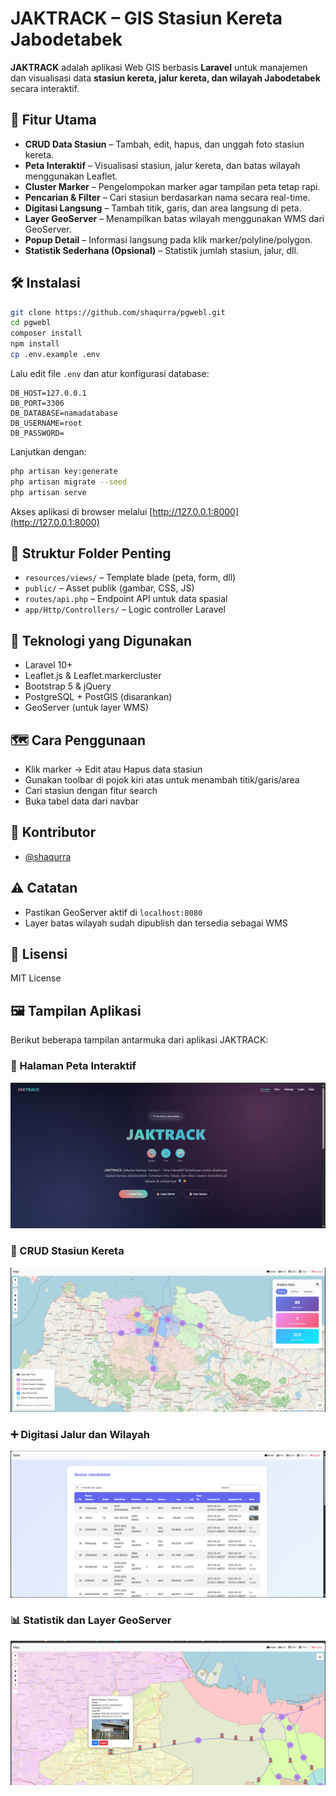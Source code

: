 # JAKTRACK – GIS Stasiun Kereta Jabodetabek

**JAKTRACK** adalah aplikasi Web GIS berbasis **Laravel** untuk manajemen dan visualisasi data **stasiun kereta, jalur kereta, dan wilayah Jabodetabek** secara interaktif.

## 🚀 Fitur Utama

- **CRUD Data Stasiun** – Tambah, edit, hapus, dan unggah foto stasiun kereta.
- **Peta Interaktif** – Visualisasi stasiun, jalur kereta, dan batas wilayah menggunakan Leaflet.
- **Cluster Marker** – Pengelompokan marker agar tampilan peta tetap rapi.
- **Pencarian & Filter** – Cari stasiun berdasarkan nama secara real-time.
- **Digitasi Langsung** – Tambah titik, garis, dan area langsung di peta.
- **Layer GeoServer** – Menampilkan batas wilayah menggunakan WMS dari GeoServer.
- **Popup Detail** – Informasi langsung pada klik marker/polyline/polygon.
- **Statistik Sederhana (Opsional)** – Statistik jumlah stasiun, jalur, dll.

## 🛠️ Instalasi

```bash
git clone https://github.com/shaqurra/pgwebl.git
cd pgwebl
composer install
npm install
cp .env.example .env
```

Lalu edit file `.env` dan atur konfigurasi database:

```
DB_HOST=127.0.0.1
DB_PORT=3306
DB_DATABASE=namadatabase
DB_USERNAME=root
DB_PASSWORD=
```

Lanjutkan dengan:

```bash
php artisan key:generate
php artisan migrate --seed
php artisan serve
```

Akses aplikasi di browser melalui [http://127.0.0.1:8000](http://127.0.0.1:8000)

## 📁 Struktur Folder Penting

- `resources/views/` – Template blade (peta, form, dll)
- `public/` – Asset publik (gambar, CSS, JS)
- `routes/api.php` – Endpoint API untuk data spasial
- `app/Http/Controllers/` – Logic controller Laravel

## 🧰 Teknologi yang Digunakan

- Laravel 10+
- Leaflet.js & Leaflet.markercluster
- Bootstrap 5 & jQuery
- PostgreSQL + PostGIS (disarankan)
- GeoServer (untuk layer WMS)

## 🗺️ Cara Penggunaan

- Klik marker → Edit atau Hapus data stasiun
- Gunakan toolbar di pojok kiri atas untuk menambah titik/garis/area
- Cari stasiun dengan fitur search
- Buka tabel data dari navbar

## 🤝 Kontributor

- [@shaqurra](https://github.com/shaqurra)

## ⚠️ Catatan

- Pastikan GeoServer aktif di `localhost:8080`
- Layer batas wilayah sudah dipublish dan tersedia sebagai WMS

## 📄 Lisensi

MIT License

## 🖼️ Tampilan Aplikasi

Berikut beberapa tampilan antarmuka dari aplikasi JAKTRACK:

### 📍 Halaman Peta Interaktif
![Halaman Peta](Screenshot%202025-06-25%20001427.png)

### 📝 CRUD Stasiun Kereta
![CRUD Stasiun](Screenshot%202025-06-25%20023839.png)

### ➕ Digitasi Jalur dan Wilayah
![Digitasi Peta](Screenshot%202025-06-25%20001700.png) 

### 📊 Statistik dan Layer GeoServer
![Statistik GeoServer](Screenshot%202025-06-25%20001737.png)
